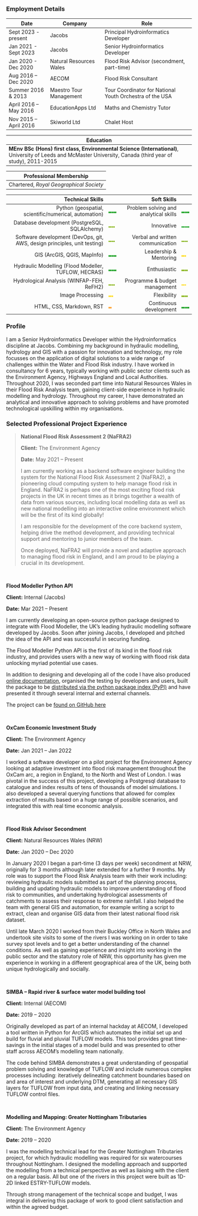 <!-- title: Joe Pierce CV -->

### **Employment Details**

| Date | Company | Role |
| --- | --- | --- |
| Sept 2023 - present | Jacobs | Principal Hydroinformatics Developer |
| Jan 2021 - Sept 2023 | Jacobs | Senior Hydroinformatics Developer |
| Jan 2020 - Dec 2020 | Natural Resources Wales | Flood Risk Advisor (secondment, part-time)  |
| Aug 2016 – Dec 2020 | AECOM | Flood Risk Consultant |
| Summer 2016 & 2013 | Maestro Tour Management | Tour Coordinator for National Youth Orchestra of the USA |
| April 2016 – May 2016 | EducationApps Ltd | Maths and Chemistry Tutor |
| Nov 2015 – April 2016 | Skiworld Ltd | Chalet Host |



| Education |
|---|
| **MEnv BSc (Hons) first class, Environmental Science (International)**, University of Leeds and McMaster University, Canada (third year of study), 2011-2015 |



| Professional Membership |
|---|
|Chartered, *Royal Geographical Society* |





| **Technical Skills**| | **Soft Skills**| |
| ---: | :--- | ---: | :--- |
| Python (geospatial, scientific/numerical, automation) | ![](5.png) |Problem solving and analytical skills | ![](5.png) |
| Database development (PostgreSQL, SQLAlchemy) | ![](4.png) | Innovative | ![](5.png) |
| Software development (DevOps, git, AWS, design principles, unit testing) | ![](4.png)  | Verbal and written communication | ![](4.png) |
| GIS (ArcGIS, QGIS, MapInfo) | ![](5.png) | Leadership & Mentoring | ![](3.png) |
| Hydraulic Modelling (Flood Modeller, TUFLOW, HECRAS) | ![](5.png) | Enthusiastic | ![](4.png) |
| Hydrological Analysis (WINFAP-FEH, ReFH2) | ![](4.png) | Programme & budget management | ![](3.png) |
| Image Processing | ![](3.png) | Flexibility | ![](4.png) |
| HTML, CSS, Markdown, RST | ![](2.png) | Continuous development | ![](5.png) |



### **Profile**

I am a Senior Hydroinformatics Developer within the Hydroinformatics discipline at Jacobs. 
Combining my background in hydraulic modelling, hydrology and GIS with a passion for innovation 
and technology, my role focusses on the application of digital solutions to a wide range 
of challenges within the Water and Flood Risk industry. 
I have worked in consultancy for 6 years, typically working with public sector clients 
such as the Environment Agency, Highways England and Local Authorities. Throughout 2020, 
I was seconded part time into Natural Resources Wales in their Flood Risk Analysis team, 
gaining client-side experience in hydraulic modelling and hydrology.
Throughout my career, I have demonstrated an analytical and innovative approach to solving 
problems and have promoted technological upskilling within my organisations.



### **Selected Professional Project Experience**





> **National Flood Risk Assessment 2 (NaFRA2)**
>
>**Client:** The Environment Agency
>
>**Date:** May 2021 – Present
>
>I am currently working as a backend software engineer building the system for the National 
>Flood Risk Assessment 2 (NaFRA2), a pioneering cloud computing system to help manage 
>flood risk in England. NaFRA2 is perhaps one of the most exciting flood risk projects 
>in the UK in recent times as it brings together a wealth of data from various sources, 
>including local modelling data as well as new national modelling into an interactive 
>online environment which will be the first of its kind globally!
>
>I am responsible for the development of the core backend system, helping drive the 
>method development, and providing technical support and mentoring to junior members of 
>the team. 
>
>Once deployed, NaFRA2 will provide a novel and adaptive approach to managing flood risk 
>in England, and I am proud to be playing a crucial in its development.
 

&nbsp;



**Flood Modeller Python API**

**Client:** Internal (Jacobs)

**Date:** Mar 2021 – Present

I am currently developing an open-source python package designed to integrate with Flood 
Modeller, the UK’s leading hydraulic modelling software developed by Jacobs. Soon after 
joining Jacobs, I developed and pitched the idea of the API and was successful in securing 
funding.

The Flood Modeller Python API is the first of its kind in the flood risk industry, and 
provides users with a new way of working with flood risk data unlocking myriad potential 
use cases.

In addition to designing and developing all of the code I have also produced 
[online documentation](https://help.floodmodeller.com/api/), organised the testing by 
developers and users, built the package to be 
[distributed via the python package index (PyPI)](https://pypi.org/project/floodmodeller-api/) 
and have presented it through several internal and external channels.

The project can be [found on GitHub here](https://github.com/People-Places-Solutions/floodmodeller-api)


&nbsp;



**OxCam Economic Investment Study**

**Client:** The Environment Agency

**Date:** Jan 2021 – Jan 2022

I worked a software developer on a pilot project for the Environment Agency looking at 
adaptive investment into flood risk management throughout the OxCam arc, a region in 
England, to the North and West of London. I was pivotal in the success of this project, 
developing a Postgresql database to catalogue and index results of tens of thousands of 
model simulations. I also developed a several querying functions that allowed for complex 
extraction of results based on a huge range of possible scenarios, and integrated this 
with real time economic analysis.


&nbsp;



**Flood Risk Advisor Secondment**

**Client:** Natural Resources Wales (NRW)

**Date:** Jan 2020 – Dec 2020

In January 2020 I began a part-time (3 days per week) secondment at NRW, originally for 
3 months although later extended for a further 9 months. My role was to support the Flood 
Risk Analysis team with their work including: reviewing hydraulic models submitted as 
part of the planning process, building and updating hydraulic models to improve understanding 
of flood risk to communities, and undertaking hydrological assessments of catchments to 
assess their response to extreme rainfall. I also helped the team with general GIS and 
automation, for example writing a script to extract, clean and organise GIS data from 
their latest national flood risk dataset. 

Until late March 2020 I worked from their Buckley Office in North Wales and undertook 
site visits to some of the rivers I was working on in order to take survey spot levels 
and to get a better understanding of the channel conditions. As well as gaining experience 
and insight into working in the public sector and the statutory role of NRW, this opportunity 
has given me experience in working in a different geographical area of the UK, being both 
unique hydrologically and socially.


&nbsp;



**SIMBA – Rapid river & surface water model building tool**

**Client:** Internal (AECOM)

**Date:** 2019 – 2020

Originally developed as part of an internal hackday at AECOM, I developed a tool written 
in Python for ArcGIS which automates the initial set up and build for fluvial and pluvial 
TUFLOW models. This tool provides great time-savings in the initial stages of a model 
build and was presented to other staff across AECOM’s modelling team nationally. 

The code behind SIMBA demonstrates a great understanding of geospatial problem solving 
and knowledge of TUFLOW and include numerous complex processes including: iteratively 
delineating catchment boundaries based on and area of interest and underlying DTM, generating 
all necessary GIS layers for TUFLOW from input data, and creating and linking necessary 
TUFLOW control files.


&nbsp;



**Modelling and Mapping: Greater Nottingham Tributaries**

**Client:** The Environment Agency

**Date:** 2019 – 2020

I was the modelling technical lead for the Greater Nottingham Tributaries project, for 
which hydraulic modelling was required for six watercourses throughout Nottingham. I 
designed the modelling approach and supported the modelling from a technical perspective 
as well as liaising with the client on a regular basis. All but one of the rivers in this 
project were built as 1D-2D linked ESTRY-TUFLOW models.

Through strong management of the technical scope and budget, I was integral in delivering 
this package of work to good client satisfaction and within the agreed budget.


&nbsp;



